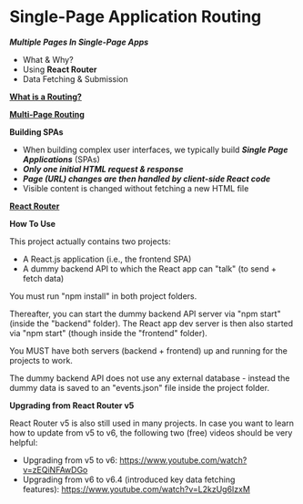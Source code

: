 # Single-Page Application Routing
***Multiple Pages In Single-Page Apps***

- What & Why?
- Using **React Router**
- Data Fetching & Submission

**[What is a Routing?](https://www.canva.com/design/DAGUZeFzIEk/JNvvhxEUAVmKU876CcQ92Q/view?utm_content=DAGUZeFzIEk&utm_campaign=designshare&utm_medium=link&utm_source=editor)**

**[Multi-Page Routing](https://www.canva.com/design/DAGUZeSCu44/8pe2iINdFSjCoEkvyqFE8g/view?utm_content=DAGUZeSCu44&utm_campaign=designshare&utm_medium=link&utm_source=editor)**

**Building SPAs**

- When building complex user interfaces, we typically build ***Single Page Applications*** (SPAs)
- ***Only one initial HTML request & response***
- ***Page (URL) changes are then handled by client-side React code***
- Visible content is changed without fetching a new HTML file

**[React Router](https://reactrouter.com/en/main)**

**How To Use**

This project actually contains two projects:
- A React.js application (i.e., the frontend SPA)
- A dummy backend API to which the React app can "talk" (to send + fetch data)

You must run "npm install" in both project folders.

Thereafter, you can start the dummy backend API server via "npm start" (inside the "backend" folder).
The React app dev server is then also started via "npm start" (though inside the "frontend" folder).

You MUST have both servers (backend + frontend) up and running for the projects to work.

The dummy backend API does not use any external database - instead the dummy data is saved to an "events.json" file inside the project folder.

**Upgrading from React Router v5**

React Router v5 is also still used in many projects. In case you want to learn how to update from v5 to v6, the following two (free) videos should be very helpful:

- Upgrading from v5 to v6: https://www.youtube.com/watch?v=zEQiNFAwDGo
- Upgrading from v6 to v6.4 (introduced key data fetching features): https://www.youtube.com/watch?v=L2kzUg6IzxM
